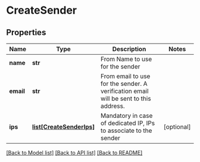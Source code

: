 # CreateSender

## Properties
Name | Type | Description | Notes
------------ | ------------- | ------------- | -------------
**name** | **str** | From Name to use for the sender | 
**email** | **str** | From email to use for the sender. A verification email will be sent to this address. | 
**ips** | [**list[CreateSenderIps]**](CreateSenderIps.md) | Mandatory in case of dedicated IP, IPs to associate to the sender | [optional] 

[[Back to Model list]](../README.md#documentation-for-models) [[Back to API list]](../README.md#documentation-for-api-endpoints) [[Back to README]](../README.md)


